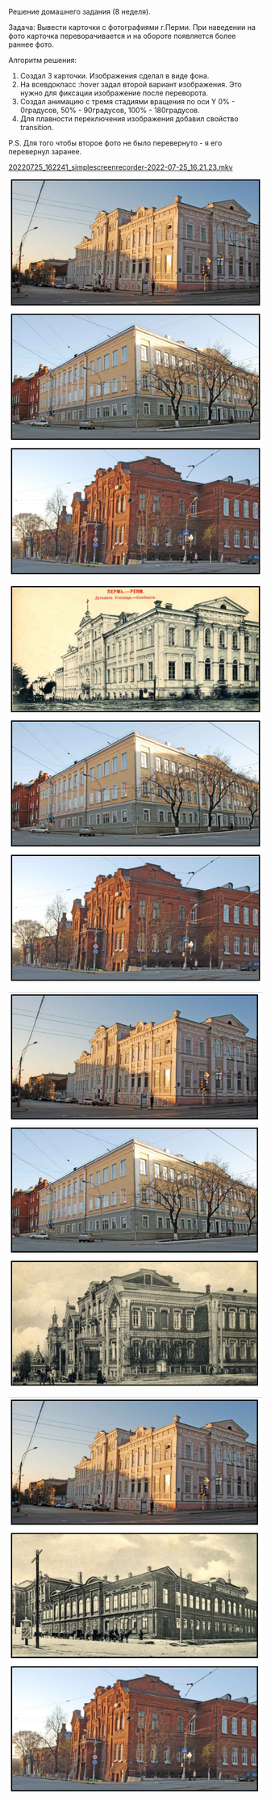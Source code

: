 Решение домашнего задания (8 неделя).

Задача: Вывести карточки с фотографиями г.Перми. При наведении на фото карточка переворачивается и на обороте появляется более раннее фото.

Алгоритм решения:

1. Создал 3 карточки. Изображения сделал в виде фона.
2. На всевдокласс :hover задал второй вариант изображения. Это нужно для фиксации изображение после переворота.
3. Создал анимацию с тремя стадиями вращения по оси Y 0% - 0градусов, 50% - 90градусов, 100% - 180градусов.
4. Для плавности переключения изображения добавил свойство transition.

P.S. Для того чтобы второе фото не было перевернуто - я его перевернул заранее.


[20220725_162241_simplescreenrecorder-2022-07-25_16.21.23.mkv](assets/20220725_162241_simplescreenrecorder-2022-07-25_16.21.23.mkv)

![](assets/20220725_161302_image.png)

![](assets/20220725_161322_image.png)

![](assets/20220725_161407_image.png)

![](assets/20220725_161450_image.png)
